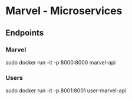 # Marvel - Microservices


## Endpoints

### Marvel


sudo docker run -it -p 8000:8000 marvel-api

### Users

sudo docker run -it -p 8001:8001 user-marvel-api